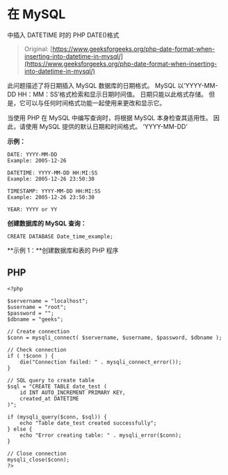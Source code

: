 # 在 MySQL

中插入 DATETIME 时的 PHP DATE()格式

> Original: [https://www.geeksforgeeks.org/php-date-format-when-inserting-into-datetime-in-mysql/](https://www.geeksforgeeks.org/php-date-format-when-inserting-into-datetime-in-mysql/)

此问题描述了将日期插入 MySQL 数据库的日期格式。 MySQL 以‘YYYY-MM-DD HH：MM：SS’格式检索和显示日期时间值。 日期只能以此格式存储。 但是，它可以与任何时间格式功能一起使用来更改和显示它。

当使用 PHP 在 MySQL 中编写查询时，将根据 MySQL 本身检查其适用性。 因此，请使用 MySQL 提供的默认日期和时间格式。 ‘YYYY-MM-DD’

**示例：**

```
DATE: YYYY-MM-DD
Example: 2005-12-26

DATETIME: YYYY-MM-DD HH:MI:SS
Example: 2005-12-26 23:50:30

TIMESTAMP: YYYY-MM-DD HH:MI:SS
Example: 2005-12-26 23:50:30

YEAR: YYYY or YY

```

**创建数据库的 MySQL 查询：**

```
CREATE DATABASE Date_time_example;

```

**示例 1：**创建数据库和表的 PHP 程序

## PHP

```
<?php

$servername = "localhost";
$username = "root";
$password = "";
$dbname = "geeks";

// Create connection
$conn = mysqli_connect( $servername, $username, $password, $dbname );

// Check connection
if ( !$conn ) {
    die("Connection failed: " . mysqli_connect_error());
}

// SQL query to create table
$sql = "CREATE TABLE date_test (
    id INT AUTO_INCREMENT PRIMARY KEY,
    created_at DATETIME
)";

if (mysqli_query($conn, $sql)) {
    echo "Table date_test created successfully";
} else {
    echo "Error creating table: " . mysqli_error($conn);
}

// Close connection
mysqli_close($conn);
?>
```